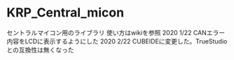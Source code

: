 # KRP_Central_micon
セントラルマイコン用のライブラリ
使い方はwikiを参照
2020 1/22 CANエラー内容をLCDに表示するようにした
2020 2/22 CUBEIDEに変更した。TrueStudioとの互換性は無くなった

